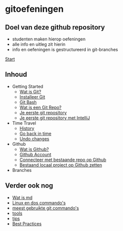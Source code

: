 # gitoefeningen

## Doel van deze github repository

* studenten maken hierop oefeningen
* alle info en uitleg zit hierin
* info en oefeningen is gestructureerd in git-branches


[Start](01_getting_started/01_wat_is_git.md)

## Inhoud

* Getting Started
  * [Wat is Git?](01_getting_started/01_wat_is_git.md)
  * [Installeer Git](01_getting_started/02_installeer_git.md)
  * [Git Bash](01_getting_started/03_git_bash.md)
  * [Wat is een Git Repo?](01_getting_started/04_wat_is_een_git_repo.md)
  * [Je eerste git repository](01_getting_started/05_git_init.md)
  * [Je eerste git repository met IntelliJ](01_getting_started/06_git_init_met_intellij.md)
* Time Travel 
  * [History](02_time_travel/01_history.md)
  * [Go back in time](02_time_travel/02_go_back_in_time.md)
  * [Undo changes](02_time_travel/03_undo_changes.md)
* Github 
  * [Wat is Github?](03_github/01_wat_is_github.md)
  * [Github Account](03_github/02_github_account.md)
  * [Connecteer met bestaande repo op Github](03_github/03_connect_with_existing_repo.md)
  * [Bestaand locaal project op Github zetten](03_github/04_connect_existing_local_repo.md)
* Branches 


## Verder ook nog

* [Wat is md](999_allerlei/wat_is_md.md)
* [Linux en dos commando's](999_allerlei/linux_en_dos_commandos.md)
* [meest gebruikte git commando's](999_allerlei/git_commandos.md)
* [tools](999_allerlei/tools.md)
* [tips](999_allerlei/tips.md)
* [Best Practices](999_allerlei/best_practices.md)